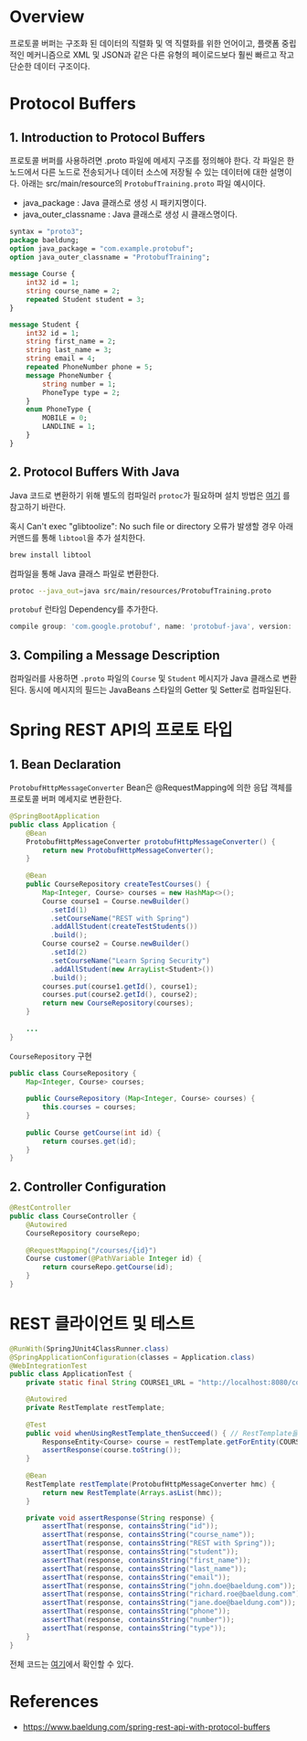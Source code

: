# Overview
프로토콜 버퍼는 구조화 된 데이터의 직렬화 및 역 직렬화를 위한 언어이고, 플랫폼 중립적인 메커니즘으로
XML 및 JSON과 같은 다른 유형의 페이로드보다 훨씬 빠르고 작고 단순한 데이터 구조이다.

# Protocol Buffers
## 1. Introduction to Protocol Buffers
프로토콜 버퍼를 사용하려면 .proto 파일에 메세지 구조를 정의해야 한다. 각 파일은 한 노드에서 다른 노드로
전송되거나 데이터 소스에 저장될 수 있는 데이터에 대한 설명이다. 
아래는 src/main/resource의 `ProtobufTraining.proto` 파일 예시이다.
* java_package : Java 클래스로 생성 시 패키지명이다.
* java_outer_classname : Java 클래스로 생성 시 클래스명이다.
~~~proto
syntax = "proto3";
package baeldung;
option java_package = "com.example.protobuf";
option java_outer_classname = "ProtobufTraining";
 
message Course {
    int32 id = 1;
    string course_name = 2;
    repeated Student student = 3;
}

message Student {
    int32 id = 1;
    string first_name = 2;
    string last_name = 3;
    string email = 4;
    repeated PhoneNumber phone = 5;
    message PhoneNumber {
        string number = 1;
        PhoneType type = 2;
    }
    enum PhoneType {
        MOBILE = 0;
        LANDLINE = 1;
    }
}
~~~
## 2. Protocol Buffers With Java
Java 코드로 변환하기 위해 별도의 컴파일러 `protoc`가 필요하며 설치 방법은 [여기](https://medium.com/@erika_dike/installing-the-protobuf-compiler-on-a-mac-a0d397af46b8)
를 참고하기 바란다.

혹시 Can't exec "glibtoolize": No such file or directory 오류가 발생할 경우 아래 커맨드를 통해 `libtool`을 추가 설치한다.
~~~bash
brew install libtool
~~~

컴파일을 통해 Java 클래스 파일로 변환한다.
~~~bash
protoc --java_out=java src/main/resources/ProtobufTraining.proto
~~~
`protobuf` 런타임 Dependency를 추가한다.
~~~groovy
compile group: 'com.google.protobuf', name: 'protobuf-java', version: '3.12.2'
~~~
## 3. Compiling a Message Description
컴파일러를 사용하면 `.proto` 파일의 `Course` 및 `Student` 메시지가 Java 클래스로 변환된다.
동시에 메시지의 필드는 JavaBeans 스타일의 Getter 및 Setter로 컴파일된다.

# Spring REST API의 프로토 타입
## 1. Bean Declaration
`ProtobufHttpMessageConverter` Bean은 @RequestMapping에 의한 응답 객체를 프로토콜 버퍼 메세지로 변환한다. 
~~~java
@SpringBootApplication
public class Application {
    @Bean
    ProtobufHttpMessageConverter protobufHttpMessageConverter() {
        return new ProtobufHttpMessageConverter();
    }
 
    @Bean
    public CourseRepository createTestCourses() {
        Map<Integer, Course> courses = new HashMap<>();
        Course course1 = Course.newBuilder()
          .setId(1)
          .setCourseName("REST with Spring")
          .addAllStudent(createTestStudents())
          .build();
        Course course2 = Course.newBuilder()
          .setId(2)
          .setCourseName("Learn Spring Security")
          .addAllStudent(new ArrayList<Student>())
          .build();
        courses.put(course1.getId(), course1);
        courses.put(course2.getId(), course2);
        return new CourseRepository(courses);
    }
 
    ...
}
~~~
`CourseRepository` 구현
~~~java
public class CourseRepository {
    Map<Integer, Course> courses;
     
    public CourseRepository (Map<Integer, Course> courses) {
        this.courses = courses;
    }
     
    public Course getCourse(int id) {
        return courses.get(id);
    }
}
~~~
## 2. Controller Configuration
~~~java
@RestController
public class CourseController {
    @Autowired
    CourseRepository courseRepo;
 
    @RequestMapping("/courses/{id}")
    Course customer(@PathVariable Integer id) {
        return courseRepo.getCourse(id);
    }
}
~~~

# REST 클라이언트 및 테스트
~~~java
@RunWith(SpringJUnit4ClassRunner.class)
@SpringApplicationConfiguration(classes = Application.class)
@WebIntegrationTest
public class ApplicationTest {
    private static final String COURSE1_URL = "http://localhost:8080/courses/1";

    @Autowired
    private RestTemplate restTemplate;
    
    @Test
    public void whenUsingRestTemplate_thenSucceed() { // RestTemplate을 사용한 테스트
        ResponseEntity<Course> course = restTemplate.getForEntity(COURSE1_URL, Course.class);
        assertResponse(course.toString());
    }
    
    @Bean
    RestTemplate restTemplate(ProtobufHttpMessageConverter hmc) {
        return new RestTemplate(Arrays.asList(hmc));
    }

    private void assertResponse(String response) {
        assertThat(response, containsString("id"));
        assertThat(response, containsString("course_name"));
        assertThat(response, containsString("REST with Spring"));
        assertThat(response, containsString("student"));
        assertThat(response, containsString("first_name"));
        assertThat(response, containsString("last_name"));
        assertThat(response, containsString("email"));
        assertThat(response, containsString("john.doe@baeldung.com"));
        assertThat(response, containsString("richard.roe@baeldung.com"));
        assertThat(response, containsString("jane.doe@baeldung.com"));
        assertThat(response, containsString("phone"));
        assertThat(response, containsString("number"));
        assertThat(response, containsString("type"));
    }
}
~~~
전체 코드는 [여기](https://github.com/leeyh0928/demo-spring-protobuf)에서 확인할 수 있다.

# References
* https://www.baeldung.com/spring-rest-api-with-protocol-buffers